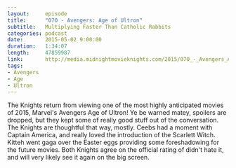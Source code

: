 ```yaml
---
layout:     episode
title:      "070 - Avengers: Age of Ultron"
subtitle:   Multiplying Faster Than Catholic Rabbits
categories: podcast
date:       2015-05-02 9:00:00
duration:   1:34:07
length:     47859987
link:       http://media.midnightmovieknights.com/2015/070_-_Avengers_Age_of_Ultron.m4a
tags:
- Avengers
- Age
- Ultron
---
```

The Knights return from viewing one of the most highly anticipated movies of 2015, Marvel's Avengers Age of Ultron! Ye be warned matey, spoilers are dropped, but they kept some of really good stuff out of the conversation. The Knights are thoughtful that way, mostly. Ceebs had a moment with Captain America, and really loved the introduction of the Scarlett Witch. Kitteh went gaga over the Easter eggs providing some foreshadowing for the future movies. Both Knights agree on the official rating of didn't hate it, and will very likely see it again on the big screen.